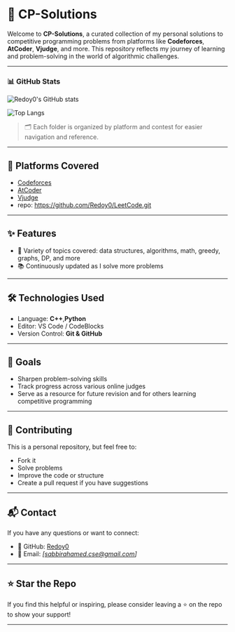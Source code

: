 # 🧠 CP-Solutions

Welcome to **CP-Solutions**, a curated collection of my personal solutions to competitive programming problems from platforms like **Codeforces**, **AtCoder**, **Vjudge**, and more. This repository reflects my journey of learning and problem-solving in the world of algorithmic challenges.

---

### 📊 GitHub Stats

![Redoy0's GitHub stats](https://github-readme-stats.vercel.app/api?username=Redoy0&show_icons=true&theme=radical)

![Top Langs](https://github-readme-stats.vercel.app/api/top-langs/?username=Redoy0&layout=compact&theme=radical)


> 🗂️ Each folder is organized by platform and contest for easier navigation and reference.

---

## 🚀 Platforms Covered

- [Codeforces](https://codeforces.com/)
- [AtCoder](https://atcoder.jp/)
- [Vjudge](https://vjudge.net/)
- repo: https://github.com/Redoy0/LeetCode.git


---

## ✨ Features

- 🧠 Variety of topics covered: data structures, algorithms, math, greedy, graphs, DP, and more
- 📚 Continuously updated as I solve more problems

---

## 🛠️ Technologies Used

- Language: **C++**,**Python**
- Editor: VS Code / CodeBlocks
- Version Control: **Git & GitHub**

---

## 🎯 Goals

- Sharpen problem-solving skills
- Track progress across various online judges
- Serve as a resource for future revision and for others learning competitive programming

---

## 🤝 Contributing

This is a personal repository, but feel free to:
- Fork it
- Solve problems
- Improve the code or structure
- Create a pull request if you have suggestions

---

## 📬 Contact

If you have any questions or want to connect:

- 🔗 GitHub: [Redoy0](https://github.com/Redoy0)
- 📧 Email: *[sabbirahamed.cse@gmail.com]* 

---

## ⭐ Star the Repo

If you find this helpful or inspiring, please consider leaving a ⭐ on the repo to show your support!

---



